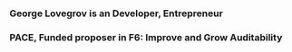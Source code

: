 

### George Lovegrov is an Developer, Entrepreneur
### PACE, Funded proposer in F6: Improve and Grow Auditability
